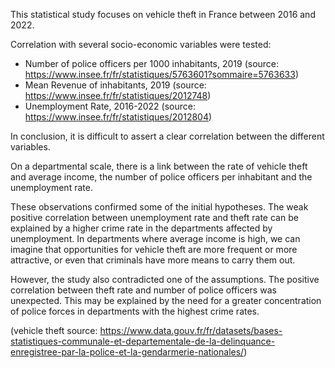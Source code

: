 This statistical study focuses on vehicle theft in France between 2016 and 2022.

Correlation with several socio-economic variables were tested:

- Number of police officers per 1000 inhabitants, 2019 (source: https://www.insee.fr/fr/statistiques/5763601?sommaire=5763633)
- Mean Revenue of inhabitants, 2019 (source: https://www.insee.fr/fr/statistiques/2012748)
- Unemployment Rate, 2016-2022 (source: https://www.insee.fr/fr/statistiques/2012804)

In conclusion, it is difficult to assert a clear correlation between the different variables.

On a departmental scale, there is a link between the rate of vehicle theft and average income, the number of police officers per inhabitant and the unemployment rate.

These observations confirmed some of the initial hypotheses. The weak positive correlation between unemployment rate and theft rate can be explained by a higher crime rate in the departments affected by unemployment. In departments where average income is high, we can imagine that opportunities for vehicle theft are more frequent or more attractive, or even that criminals have more means to carry them out.

However, the study also contradicted one of the assumptions. The positive correlation between theft rate and number of police officers was unexpected. This may be explained by the need for a greater concentration of police forces in departments with the highest crime rates. 

(vehicle theft source: https://www.data.gouv.fr/fr/datasets/bases-statistiques-communale-et-departementale-de-la-delinquance-enregistree-par-la-police-et-la-gendarmerie-nationales/)
